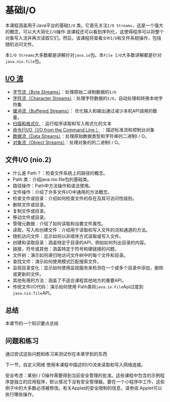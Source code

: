 # 基础I/O

本课程涵盖用于Java平台的基础`I/O` 类。它首先关注`I/O Streams`，这是一个强大的概念，可以大大简化`I/O`操作.该课程还可以看到序列化，这使得程序可以将整个对象写入流并再次读取它们。然后，该课程将查看`文件I/O`和文件系统操作，包括随机访问文件。

本`I/O Streams`大多数都是讲解针对`java.io`包。本`File I/O`大多数讲解都是针对`java.nio.file`包。

## [I/O 流](/content/essential/io/streams.md)

* [字节流（Byte Streams）](/content/essential/io/bytestreams.md)：处理原始二进制数据的`I/O`
* [字符流（Character Streams）](/content/essential/io/charstreams.md)：处理字符数据的`I/O`，自动处理和转换本地字符集
* [缓冲流（Buffered Streams）](/content/essential/io/buffers.md)： 优化输入和输出通过减少本机API调用的数量。
* [扫描和格式化 ](/content/essential/io/scanfor.md)：运行程序读取和写入格式化的文本
* [命令行I/O（I/O from the Command Line ）](/content/essential/io/cli.md) ：描述标准流和控制台对象
* [数据流（Data Streams）](/content/essential/io/datastreams.md)：处理原始数据类型和字符串的二进制I / O。
* [对象流（Object Streams）](/content/essential/io/objectstreams.md)：处理对象的的二进制I / O。


## 文件I/O (nio.2)
* 什么是 Path？：检查文件系统上的路径的概念。
* Path 类：介绍java.nio.file包的基础类。
* 路径操作：Path中方法操作和语法使用。
* 文件操作：介绍了许多文件I/O中通用的方法概念。
* 检查文件或目录：介绍如何检查文件的存在及其可访问性级别。
* 删除文件或目录。
* 复制文件或目录。
* 移动文件或目录。
* 管理元数据：介绍了如何读取和设置文件属性。
* 读取，写入和创建文件：介绍用于读取和写入文件的流和通道的方法。
* 随机访问文件：显示如何以非顺序方式读取或写入文件。
* 创建和读取目录：涵盖特定于目录的API，例如如何列出目录的内容。
* 链接，符号或其他：涵盖特定于符号和硬链接的问题。
* 文件树：演示如何递归地访问文件树中的每个文件和目录。
* 查找文件：演示如何使用模式匹配搜索文件。
* 监视目录变化：显示如何使用监视服务来检测在一个或多个目录中添加，删除或更新的文件。
* 其他有用的方法：涵盖了不适合课程其他地方的重要API。
* 传统文件I/O代码：演示如何使用 Path类将`java.io.File`Api过度到`java.nio.file`API。

## 总结
本章节的一个知识要点总结

## 问题和练习
通过尝试这些问题和练习来测试你在本章学到的东西


下一节，自定义网络 使用本课程中描述的I/O流来读取和写入网络连接。

安全考虑：某些I / O操作需要得到当前安全管理的批准。这些课程中包含的示例程序是独立的应用程序，默认情况下没有安全管理器。要在一个小程序中工作，这些例子中的大多数必须被修改。有关Applet的安全限制的信息，请参阅 Applet可以执行哪些操作。